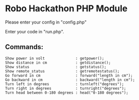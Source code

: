 # Robo Hackathon PHP Module 

Please enter your config in "config.php"

Enter your code in "run.php".

## Commands:
```
Show power in volt              : getpower();  
Show distance in cm             : getdistance();  
Show status                     : getstatus();
Show remote_status              : getremotestatus();
Go forward in cm                : forward("length in cm");  
Go backward in cm               : backward("length in cm");  
Turn left in degrees            : turnleft("degrees");  
Turn right in degrees           : turnright("degrees");  
Turn head between 0-180 degrees : head("0-180 degrees");
```
